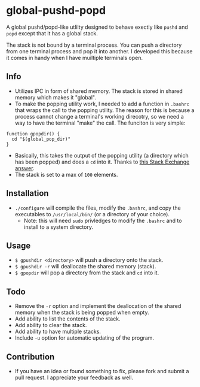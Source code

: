 # global-pushd-popd
A global pushd/popd-like utlilty designed to behave exectly like `pushd` and `popd` except that it has a global stack. 

The stack is not bound by a terminal process. You can push a directory from one terminal process and pop it into another. I developed this because it comes in handy when I have muiltiple terminals open.

## Info

- Utilizes IPC in form of shared memory. The stack is stored in shared memory which makes it "global".
- To make the popping utility work, I needed to add a function in `.bashrc` that wraps the call to the popping utility. The reason for this is because a process cannot change a terminal's working direcotry, so we need a way to have the terminal "make" the call. The funciton is very simple:

```shell
function gpopdir() {
  cd "$(global_pop_dir)"
}
```

- Basically, this takes the output of the popping utility (a directory which has been popped) and does a `cd` into it. Thanks to [this Stack Exchange answer](http://unix.stackexchange.com/questions/14721/changing-current-working-dir-with-a-script).
- The stack is set to a max of `100` elements. 

## Installation

- `./configure` will compile the files, modify the `.bashrc`, and copy the executables to `/usr/local/bin/` (or a directory of your choice).
  - Note: this will need `sudo` privledges to modify the `.bashrc` and to install to a system directory.

## Usage

- `$ gpushdir <directory>` will push a directory onto the stack.
- `$ gpushdir -r` will deallocate the shared memory (stack).
- `$ gpopdir` will pop a directory from the stack and `cd` into it.

## Todo

- Remove the `-r` option and implement the deallocation of the shared memory when the stack is being popped when empty.
- Add ability to list the contents of the stack.
- Add ability to clear the stack.
- Add ability to have multiple stacks.
- Include `-u` option for automatic updating of the program.

## Contribution

- If you have an idea or found something to fix, please fork and submit a pull request. I appreciate your feedback as well.
